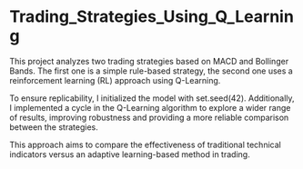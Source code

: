 # Trading_Strategies_Using_Q_Learning

This project analyzes two trading strategies based on MACD and Bollinger Bands. The first one is a simple rule-based strategy, the second one uses a reinforcement learning (RL) approach using Q-Learning.

To ensure replicability, I initialized the model with set.seed(42). Additionally, I implemented a cycle in the Q-Learning algorithm to explore a wider range of results, improving robustness and providing a more reliable comparison between the strategies.

This approach aims to compare the effectiveness of traditional technical indicators versus an adaptive learning-based method in trading.
